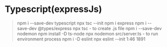# Typescript(expressJs)

> npm i --save-dev typescript
> npx tsc --init
> npm i express
> npm i --save-dev @types/express
> npx tsc - to create .js file
> npm i --save-dev nodemon
> npm install -D ts-node
> npx nodemon src/server.ts - to run environment process
> npm i -D eslint
> npx eslint --init
> 1:46
> 1891
